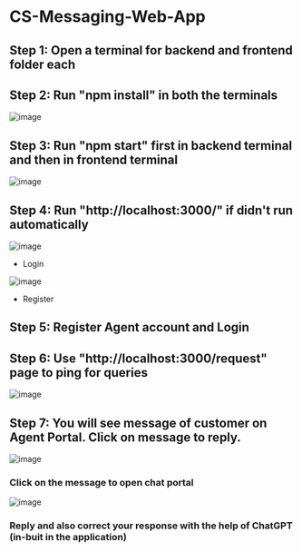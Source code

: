 # CS-Messaging-Web-App

## Step 1: Open a terminal for backend and frontend folder each 
## Step 2: Run "npm install" in both the terminals
![image](https://github.com/the-osiris/CS-Messaging-Web-App/assets/91742676/205512e5-2652-4095-be87-2e2105381448)

## Step 3: Run "npm start" first in backend terminal and then in frontend terminal
![image](https://github.com/the-osiris/CS-Messaging-Web-App/assets/91742676/3f18553e-29fd-4afe-96b9-642bb19a3a38)

## Step 4: Run "http://localhost:3000/" if didn't run automatically
![image](https://github.com/the-osiris/CS-Messaging-Web-App/assets/91742676/5d3cd8b7-02e2-4b7e-88f9-f0b8ca3fb36f) 
- Login

![image](https://github.com/the-osiris/CS-Messaging-Web-App/assets/91742676/56c651c1-3366-486e-9f61-80af6d528269) 
- Register


## Step 5: Register Agent account and Login
## Step 6: Use "http://localhost:3000/request" page to ping for queries
![image](https://github.com/the-osiris/CS-Messaging-Web-App/assets/91742676/f97ebbf8-cc55-4ff7-ad24-4dad4c175f3e)

## Step 7: You will see message of customer on Agent Portal. Click on message to reply.
![image](https://github.com/the-osiris/CS-Messaging-Web-App/assets/91742676/0f2332ad-2741-458a-b5b8-8eeaf9535126)

### Click on the message to open chat portal
![image](https://github.com/the-osiris/CS-Messaging-Web-App/assets/91742676/71c2587f-cd88-465b-8248-1079947d1e04)

### Reply and also correct your response with the help of ChatGPT (in-buit in the application)

